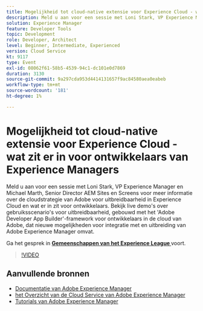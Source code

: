 ```yaml
---
title: Mogelijkheid tot cloud-native extensie voor Experience Cloud - wat zit er in voor ontwikkelaars van Experience Managers
description: Meld u aan voor een sessie met Loni Stark, VP Experience Manager en Michael Marth, Senior Director AEM Sites en Screens voor meer informatie over de cloudstrategie van Adobe voor uitbreidbaarheid in Experience Cloud en wat er in zit voor ontwikkelaars. Bekijk live demo's over gebruiksscenario's voor uitbreidbaarheid, gebouwd met het 'Adobe Developer App Builder'-framework voor ontwikkelaars in de cloud van Adobe, dat nieuwe mogelijkheden voor integratie met en uitbreiding van Adobe Experience Manager omvat.
solution: Experience Manager
feature: Developer Tools
topic: Development
role: Developer, Architect
level: Beginner, Intermediate, Experienced
version: Cloud Service
kt: 9117
type: Event
exl-id: 08062f61-58b5-4539-94c1-dc101e0d7869
duration: 3130
source-git-commit: 9a297cda953d4414131657f9ac84580aea0eabeb
workflow-type: tm+mt
source-wordcount: '181'
ht-degree: 1%

---
```


# Mogelijkheid tot cloud-native extensie voor Experience Cloud - wat zit er in voor ontwikkelaars van Experience Managers

Meld u aan voor een sessie met Loni Stark, VP Experience Manager en Michael Marth, Senior Director AEM Sites en Screens voor meer informatie over de cloudstrategie van Adobe voor uitbreidbaarheid in Experience Cloud en wat er in zit voor ontwikkelaars. Bekijk live demo&#39;s over gebruiksscenario&#39;s voor uitbreidbaarheid, gebouwd met het &#39;Adobe Developer App Builder&#39;-framework voor ontwikkelaars in de cloud van Adobe, dat nieuwe mogelijkheden voor integratie met en uitbreiding van Adobe Experience Manager omvat.

Ga het gesprek in **[Gemeenschappen van het Experience League ](https://adobe.ly/2XTk7aX)** voort.

>[!VIDEO](https://video.tv.adobe.com/v/337491/?quality=12&learn=on&hidetitle=true)

## Aanvullende bronnen

- [ Documentatie van Adobe Experience Manager ](https://experienceleague.adobe.com/docs/experience-manager-cloud-service.html)
- [ het Overzicht van de Cloud Service van Adobe Experience Manager ](https://experienceleague.adobe.com/docs/experience-manager-cloud-service/overview/home.html)
- [ Tutorials van Adobe Experience Manager ](https://experienceleague.adobe.com/docs/experience-manager-tutorials.html)
